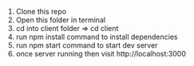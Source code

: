 1. Clone this repo
2. Open this folder in terminal
3. cd into client folder => cd client
4. run npm install command to install dependencies
5. run npm start command to start dev server
6. once server running then visit http://localhost:3000
